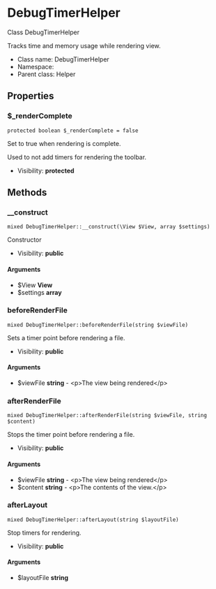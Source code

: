 DebugTimerHelper
===============

Class DebugTimerHelper

Tracks time and memory usage while rendering view.


* Class name: DebugTimerHelper
* Namespace: 
* Parent class: Helper





Properties
----------


### $_renderComplete

    protected boolean $_renderComplete = false

Set to true when rendering is complete.

Used to not add timers for rendering the toolbar.

* Visibility: **protected**


Methods
-------


### __construct

    mixed DebugTimerHelper::__construct(\View $View, array $settings)

Constructor



* Visibility: **public**


#### Arguments
* $View **View**
* $settings **array**



### beforeRenderFile

    mixed DebugTimerHelper::beforeRenderFile(string $viewFile)

Sets a timer point before rendering a file.



* Visibility: **public**


#### Arguments
* $viewFile **string** - &lt;p&gt;The view being rendered&lt;/p&gt;



### afterRenderFile

    mixed DebugTimerHelper::afterRenderFile(string $viewFile, string $content)

Stops the timer point before rendering a file.



* Visibility: **public**


#### Arguments
* $viewFile **string** - &lt;p&gt;The view being rendered&lt;/p&gt;
* $content **string** - &lt;p&gt;The contents of the view.&lt;/p&gt;



### afterLayout

    mixed DebugTimerHelper::afterLayout(string $layoutFile)

Stop timers for rendering.



* Visibility: **public**


#### Arguments
* $layoutFile **string**


